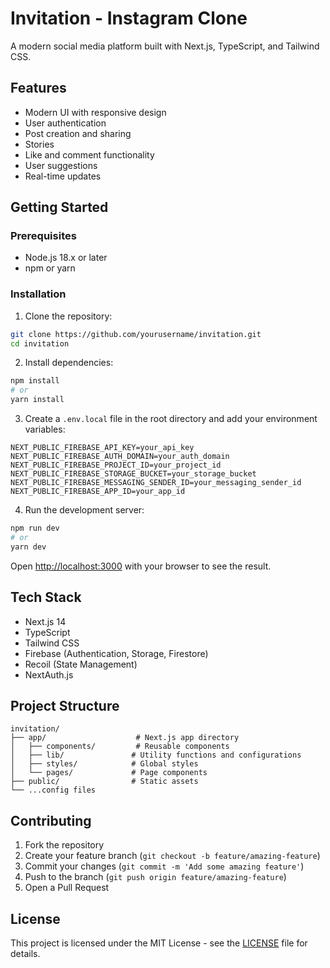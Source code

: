# Invitation - Instagram Clone

A modern social media platform built with Next.js, TypeScript, and Tailwind CSS.

## Features

- Modern UI with responsive design
- User authentication
- Post creation and sharing
- Stories
- Like and comment functionality
- User suggestions
- Real-time updates

## Getting Started

### Prerequisites

- Node.js 18.x or later
- npm or yarn

### Installation

1. Clone the repository:
```bash
git clone https://github.com/yourusername/invitation.git
cd invitation
```

2. Install dependencies:
```bash
npm install
# or
yarn install
```

3. Create a `.env.local` file in the root directory and add your environment variables:
```env
NEXT_PUBLIC_FIREBASE_API_KEY=your_api_key
NEXT_PUBLIC_FIREBASE_AUTH_DOMAIN=your_auth_domain
NEXT_PUBLIC_FIREBASE_PROJECT_ID=your_project_id
NEXT_PUBLIC_FIREBASE_STORAGE_BUCKET=your_storage_bucket
NEXT_PUBLIC_FIREBASE_MESSAGING_SENDER_ID=your_messaging_sender_id
NEXT_PUBLIC_FIREBASE_APP_ID=your_app_id
```

4. Run the development server:
```bash
npm run dev
# or
yarn dev
```

Open [http://localhost:3000](http://localhost:3000) with your browser to see the result.

## Tech Stack

- Next.js 14
- TypeScript
- Tailwind CSS
- Firebase (Authentication, Storage, Firestore)
- Recoil (State Management)
- NextAuth.js

## Project Structure

```
invitation/
├── app/                    # Next.js app directory
│   ├── components/         # Reusable components
│   ├── lib/               # Utility functions and configurations
│   ├── styles/            # Global styles
│   └── pages/             # Page components
├── public/                # Static assets
└── ...config files
```

## Contributing

1. Fork the repository
2. Create your feature branch (`git checkout -b feature/amazing-feature`)
3. Commit your changes (`git commit -m 'Add some amazing feature'`)
4. Push to the branch (`git push origin feature/amazing-feature`)
5. Open a Pull Request

## License

This project is licensed under the MIT License - see the [LICENSE](LICENSE) file for details. 